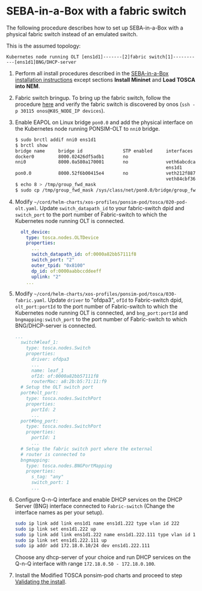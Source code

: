 # SEBA-in-a-Box with a fabric switch

The following procedure describes how to set up SEBA-in-a-Box with a physical fabric switch instead of an emulated switch.

This is the assumed topology:

```text
Kubernetes node running OLT [ens1d1]-------[2]fabric switch[1]-----------[ens1d1]BNG/DHCP-server
```

1. Perform all install procedures described in the [SEBA-in-a-Box installation instructions](siab.md) except sections **Install Mininet** and **Load TOSCA into NEM**.

1. Fabric switch bringup.  To bring up the fabric switch, follow the procedure [here](../../installation/fabric-setup.md) and verify the fabric switch is discovered by onos (`ssh -p 30115 onos@K8S_NODE_IP devices`).

1. Enable EAPOL on Linux bridge `pon0.0` and add the physical interface on the Kubernetes node running PONSIM-OLT to `nni0` bridge.

    ```bash
    $ sudo brctl addif nni0 ens1d1
    $ brctl show
    bridge name     bridge id               STP enabled     interfaces
    docker0         8000.02426df5adb1       no
    nni0            8000.0a580a170001       no              veth6abcdca3
                                                            ens1d1
    pon0.0          8000.52f6b00415e4       no              veth212f887a
                                                            veth84cbf365
    $ echo 8 > /tmp/group_fwd_mask
    $ sudo cp /tmp/group_fwd_mask /sys/class/net/pon0.0/bridge/group_fwd_mask
    ```

1. Modify `~/cord/helm-charts/xos-profiles/ponsim-pod/tosca/020-pod-olt.yaml`.  Update `switch_datapath_id` to your fabric-switch dpid and `switch_port` to the port number of Fabric-switch to which the Kubernetes node running OLT is connected.
    ```yaml
      olt_device:
        type: tosca.nodes.OLTDevice
        properties:
          ...
          switch_datapath_id: of:0000a82bb57111f8
          switch_port: "2"
          outer_tpid: "0x8100"
          dp_id: of:0000aabbccddeeff
          uplink: "2"
        ...
    ```

1. Modify `~/cord/helm-charts/xos-profiles/ponsim-pod/tosca/030-fabric.yaml`.  Update `driver` to "ofdpa3", `ofId` to Fabric-switch dpid, `olt_port:portId` to the port number of Fabric-switch to which the Kubernetes node running OLT is connected, and `bng_port:portId` and `bngmapping:switch_port` to the port number of Fabric-switch to which BNG/DHCP-server is connected.
    ```yaml
    ...
      switch#leaf_1:
        type: tosca.nodes.Switch
        properties:
          driver: ofdpa3
          ...
          name: leaf_1
          ofId: of:0000a82bb57111f8
          routerMac: a8:2b:b5:71:11:f9
      # Setup the OLT switch port
      port#olt_port:
        type: tosca.nodes.SwitchPort
        properties:
          portId: 2
          ...
      port#bng_port:
        type: tosca.nodes.SwitchPort
        properties:
          portId: 1
          ...
      # Setup the fabric switch port where the external
      # router is connected to
      bngmapping:
        type: tosca.nodes.BNGPortMapping
        properties:
          s_tag: "any"
          switch_port: 1
          ...
    ```

1. Configure Q-n-Q interface and enable DHCP services on the DHCP Server (BNG) interface connected to `Fabric-switch` (Change the interface names as per your setup).
    
    ```bash
    sudo ip link add link ens1d1 name ens1d1.222 type vlan id 222
    sudo ip link set ens1d1.222 up
    sudo ip link add link ens1d1.222 name ens1d1.222.111 type vlan id 111
    sudo ip link set ens1d1.222.111 up
    sudo ip addr add 172.18.0.10/24 dev ens1d1.222.111
    ```
    Choose any dhcp-server of your choice and run DHCP services on the Q-n-Q interface with range `172.18.0.50 - 172.18.0.100`.

1. Install the Modified TOSCA ponsim-pod charts and proceed to step [Validating the install](siab.md#validating-the-install).

